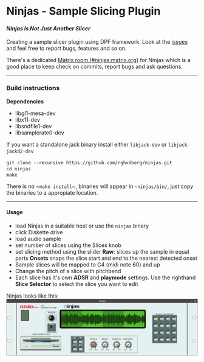 # Ninjas - Sample Slicing Plugin
#### *Ninjas Is Not Just Another Slicer*

Creating a sample slicer plugin using DPF framework.
Look at the [issues](https://github.com/rghvdberg/ninjas/issues) and feel free to report bugs, features and so on.

There's a dedicated [Matrix room (#ninjas:matrix.org)](https://riot.im/app/#/room/#ninjas:matrix.org) for Ninjas which is a good place to keep check on commits, report bugs and ask questions.

***

### Build instructions

**Dependencies**

+  libgl1-mesa-dev 
+  libx11-dev
+  libsndfile1-dev
+  libsamplerate0-dev

If you want a standalone jack binary install either `libjack-dev` or `libjack-jackd2-dev`

```
git clone --recursive https://github.com/rghvdberg/ninjas.git
cd ninjas
make
```
There is no ~`make install`~, binaries will appear in `~ninjas/bin/`, just copy the binaries to a appropiate location.

***

#### Usage
- load Ninjas in a suitable host or use the `ninjas` binary
- click Diskette drive
- load audio sample
- set number of slices using the Slices knob
- set slicing method using the slider
 **Raw**: slices up the sample in equal parts
**Onsets** snaps the slice start and end to the nearest detected onset
- Sample slices will be mapped to C4 (midi note 60) and up
- Change the pitch of a slice with pitchbend
- Each slice has it's own **ADSR** and **playmode** settings. Use the righthand **Slice Selector** to select the slice you want to edit

Ninjas looks like this:
![](https://github.com/rghvdberg/ninjas/blob/master/plugins/Ninjas/Artwork/screenshot.png)
